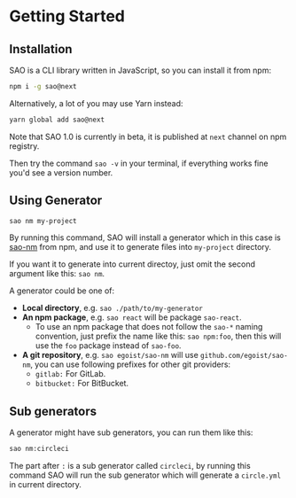 # Getting Started

## Installation

SAO is a CLI library written in JavaScript, so you can install it from npm:

```bash
npm i -g sao@next
```

Alternatively, a lot of you may use Yarn instead:

```bash
yarn global add sao@next
```

Note that SAO 1.0 is currently in beta, it is published at `next` channel on npm registry.

Then try the command `sao -v` in your terminal, if everything works fine you'd see a version number.

## Using Generator

```bash
sao nm my-project
```

By running this command, SAO will install a generator which in this case is [sao-nm](https://npm.im/sao-nm) from npm, and use it to generate files into `my-project` directory.

If you want it to generate into current directoy, just omit the second argument like this: `sao nm`.

A generator could be one of:

- __Local directory__, e.g. `sao ./path/to/my-generator`
- __An npm package__, e.g. `sao react` will be package `sao-react`.
  - To use an npm package that does not follow the `sao-*` naming convention, just prefix the name like this: `sao npm:foo`, then this will use the `foo` package instead of `sao-foo`.
- __A git repository__, e.g. `sao egoist/sao-nm` will use `github.com/egoist/sao-nm`, you can use following prefixes for other git providers:
  - `gitlab:` For GitLab.
  - `bitbucket:` For BitBucket.

## Sub generators

A generator might have sub generators, you can run them like this:

```bash
sao nm:circleci
```

The part after `:` is a sub generator called `circleci`, by running this command SAO will run the sub generator which will generate a `circle.yml` in current directory.
